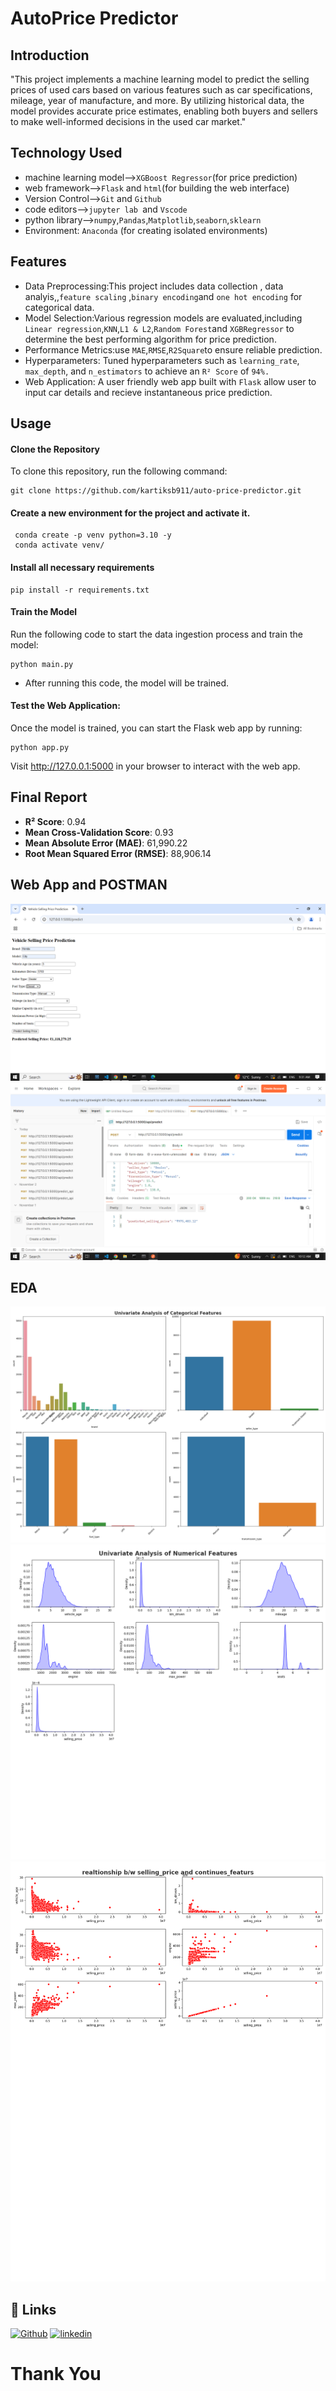 # AutoPrice Predictor
## Introduction
"This project implements a machine learning model to predict the selling prices of used cars based on various features such as car specifications, mileage, year of manufacture, and more. By utilizing historical data, the model provides accurate price estimates, enabling both buyers and sellers to make well-informed decisions in the used car market."

## Technology Used
* machine learning model-->`XGBoost Regressor`(for price prediction)
* web framework-->`Flask` and `html`(for building the web interface)
* Version Control-->`Git` and `Github`
* code editors-->`jupyter lab `and `Vscode`
* python library-->`numpy`,`Pandas`,`Matplotlib`,`seaborn`,`sklearn`
* Environment: `Anaconda` (for creating isolated environments)
## Features
* Data Preprocessing:This project includes data collection , data analyis,,`feature scaling` ,`binary encoding`and `one hot encoding` for categorical data.
* Model Selection:Various regression models are evaluated,including `Linear regression`,`KNN`,`L1 & L2`,`Random Forest`and `XGBRegressor` to determine the best performing algorithm for price prediction.
* Performance Metrics:use `MAE`,`RMSE`,`R2Square`to ensure reliable prediction.
* Hyperparameters: Tuned hyperparameters such as `learning_rate`, `max_depth`, and `n_estimators` to achieve an `R² Score` of `94%.`
* Web Application: A user friendly web app built with `Flask` allow user to input car details and recieve instantaneous price prediction.
## Usage
#### Clone the Repository

To clone this repository, run the following command:

```
git clone https://github.com/kartiksb911/auto-price-predictor.git
```
#### Create a new environment for the project and activate it.
```
 conda create -p venv python=3.10 -y
 conda activate venv/
```
#### Install all necessary requirements
``` 
pip install -r requirements.txt
```
#### Train the Model
Run the following code to start the data ingestion process and train the model:

``` 
python main.py
```
* After running this code, the model will be trained.
#### Test the Web Application:
Once the model is trained, you can start the Flask web app by running:

```
python app.py
```
Visit http://127.0.0.1:5000 in your browser to interact with the web app.

## Final Report
- **R² Score**: 0.94
- **Mean Cross-Validation Score**: 0.93
- **Mean Absolute Error (MAE)**: 61,990.22
- **Root Mean Squared Error (RMSE)**: 88,906.14


## Web App and POSTMAN
![Image Alt](https://github.com/kartiksb911/auto-price-predictor/blob/81168e6485951fa139645be4927fd9d13424f04a/static/Screenshot%20(111).png)
![Image Alt](https://github.com/kartiksb911/auto-price-predictor/blob/81168e6485951fa139645be4927fd9d13424f04a/static/Screenshot%20(112).png)

## EDA
![Image Alt](https://github.com/kartiksb911/auto-price-predictor/blob/81168e6485951fa139645be4927fd9d13424f04a/static/Univariate_Categorcal%20(2).png)
![Image Alt](https://github.com/kartiksb911/auto-price-predictor/blob/81168e6485951fa139645be4927fd9d13424f04a/static/Univariate_Num%20(2).png)
![Image Alt](https://github.com/kartiksb911/auto-price-predictor/blob/81168e6485951fa139645be4927fd9d13424f04a/static/target_vs_continues%20(1).png)
## 🔗 Links
[![Github](https://img.shields.io/badge/my_portfolio-000?style=for-the-badge&logo=ko-fi&logoColor=white)](https://github.com/kartiksb911)
[![linkedin](https://img.shields.io/badge/linkedin-0A66C2?style=for-the-badge&logo=linkedin&logoColor=white)](https://www.linkedin.com/in/kartik-bhardwaj-07b7282b7/)


 #                                  Thank You
